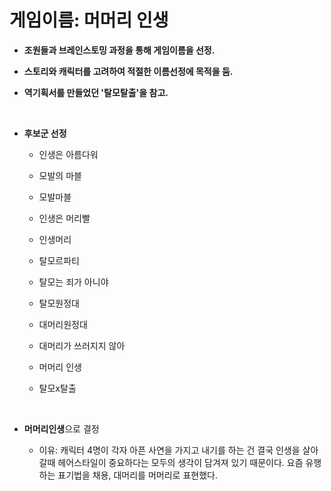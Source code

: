 # 게임이름: 머머리 인생

- **조원들과 브레인스토밍 과정을 통해 게임이름을 선정.**

- **스토리와 캐릭터를 고려하여 적절한 이름선정에 목적을 둠.**

- **역기획서를 만들었던 '탈모탈출'을 참고.**

  <br>

- **후보군 선정**

  - 인생은 아름다워
  - 모발의 마블

  - 모발마블

  - 인생은 머리빨

  - 인생머리

  - 탈모르파티

  - 탈모는 죄가 아니야

  - 탈모원정대

  - 대머리원정대

  - 대머리가 쓰러지지 않아

  - 머머리 인생

  - 탈모x탈출

    <br>

- **머머리인생**으로 결정
  - 이유: 캐릭터 4명이 각자 아픈 사연을 가지고 내기를 하는 건 결국 인생을 살아갈때 헤어스타일이 중요하다는 모두의 생각이 담겨져 있기 때문이다. 요즘 유행하는 표기법을 채용, 대머리를 머머리로 표현했다.
